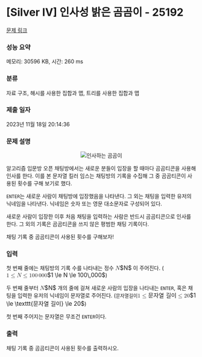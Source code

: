 # [Silver IV] 인사성 밝은 곰곰이 - 25192 

[문제 링크](https://www.acmicpc.net/problem/25192) 

### 성능 요약

메모리: 30596 KB, 시간: 260 ms

### 분류

자료 구조, 해시를 사용한 집합과 맵, 트리를 사용한 집합과 맵

### 제출 일자

2023년 11월 18일 20:14:36

### 문제 설명

<p style="text-align: center;"><img alt="인사하는 곰곰이" src="" style="max-height:120px; object-fit:contain; display:inline-block;"></p>

<p>알고리즘 입문방 오픈 채팅방에서는 새로운 분들이 입장을 할 때마다 곰곰티콘을 사용해 인사를 한다. 이를 본 문자열 킬러 임스는 채팅방의 기록을 수집해 그 중 곰곰티콘이 사용된 횟수를 구해 보기로 했다.</p>

<p><code>ENTER</code>는 새로운 사람이 채팅방에 입장했음을 나타낸다. 그 외는 채팅을 입력한 유저의 닉네임을 나타낸다. 닉네임은 숫자 또는 영문 대소문자로 구성되어 있다.</p>

<p>새로운 사람이 입장한 이후 처음 채팅을 입력하는 사람은 반드시 곰곰티콘으로 인사를 한다. 그 외의 기록은 곰곰티콘을 쓰지 않은 평범한 채팅 기록이다.</p>

<p>채팅 기록 중 곰곰티콘이 사용된 횟수를 구해보자!</p>

### 입력 

 <p>첫 번째 줄에는 채팅방의 기록 수를 나타내는 정수 <mjx-container class="MathJax" jax="CHTML" style="font-size: 109%; position: relative;"><mjx-math class="MJX-TEX" aria-hidden="true"><mjx-mi class="mjx-i"><mjx-c class="mjx-c1D441 TEX-I"></mjx-c></mjx-mi></mjx-math><mjx-assistive-mml unselectable="on" display="inline"><math xmlns="http://www.w3.org/1998/Math/MathML"><mi>N</mi></math></mjx-assistive-mml><span aria-hidden="true" class="no-mathjax mjx-copytext">$N$</span></mjx-container> 이 주어진다. (<mjx-container class="MathJax" jax="CHTML" style="font-size: 109%; position: relative;"><mjx-math class="MJX-TEX" aria-hidden="true"><mjx-mn class="mjx-n"><mjx-c class="mjx-c31"></mjx-c></mjx-mn><mjx-mo class="mjx-n" space="4"><mjx-c class="mjx-c2264"></mjx-c></mjx-mo><mjx-mi class="mjx-i" space="4"><mjx-c class="mjx-c1D441 TEX-I"></mjx-c></mjx-mi><mjx-mo class="mjx-n" space="4"><mjx-c class="mjx-c2264"></mjx-c></mjx-mo><mjx-mn class="mjx-n" space="4"><mjx-c class="mjx-c31"></mjx-c><mjx-c class="mjx-c30"></mjx-c><mjx-c class="mjx-c30"></mjx-c></mjx-mn><mjx-mstyle><mjx-mspace style="width: 0.167em;"></mjx-mspace></mjx-mstyle><mjx-mn class="mjx-n"><mjx-c class="mjx-c30"></mjx-c><mjx-c class="mjx-c30"></mjx-c><mjx-c class="mjx-c30"></mjx-c></mjx-mn></mjx-math><mjx-assistive-mml unselectable="on" display="inline"><math xmlns="http://www.w3.org/1998/Math/MathML"><mn>1</mn><mo>≤</mo><mi>N</mi><mo>≤</mo><mn>100</mn><mstyle scriptlevel="0"><mspace width="0.167em"></mspace></mstyle><mn>000</mn></math></mjx-assistive-mml><span aria-hidden="true" class="no-mathjax mjx-copytext">$1 \le N \le 100\,000$</span></mjx-container>)</p>

<p>두 번째 줄부터 <mjx-container class="MathJax" jax="CHTML" style="font-size: 109%; position: relative;"><mjx-math class="MJX-TEX" aria-hidden="true"><mjx-mi class="mjx-i"><mjx-c class="mjx-c1D441 TEX-I"></mjx-c></mjx-mi></mjx-math><mjx-assistive-mml unselectable="on" display="inline"><math xmlns="http://www.w3.org/1998/Math/MathML"><mi>N</mi></math></mjx-assistive-mml><span aria-hidden="true" class="no-mathjax mjx-copytext">$N$</span></mjx-container> 개의 줄에 걸쳐 새로운 사람의 입장을 나타내는 <code>ENTER</code>, 혹은 채팅을 입력한 유저의 닉네임이 문자열로 주어진다. (<mjx-container class="MathJax" jax="CHTML" style="font-size: 109%; position: relative;"><mjx-math class="MJX-TEX" aria-hidden="true"><mjx-mn class="mjx-n"><mjx-c class="mjx-c31"></mjx-c></mjx-mn><mjx-mo class="mjx-n" space="4"><mjx-c class="mjx-c2264"></mjx-c></mjx-mo><mjx-mtext class="mjx-ty" space="4"><mjx-utext variant="monospace" style="font-size: 82.6%; padding: 0.909em 0px 0.242em; font-family: MJXZERO, monospace;">문</mjx-utext><mjx-utext variant="monospace" style="font-size: 82.6%; padding: 0.909em 0px 0.242em; font-family: MJXZERO, monospace;">자</mjx-utext><mjx-utext variant="monospace" style="font-size: 82.6%; padding: 0.909em 0px 0.242em; font-family: MJXZERO, monospace;">열</mjx-utext><mjx-c class="mjx-c20 TEX-T"></mjx-c><mjx-utext variant="monospace" style="font-size: 82.6%; padding: 0.909em 0px 0.242em; font-family: MJXZERO, monospace;">길</mjx-utext><mjx-utext variant="monospace" style="font-size: 82.6%; padding: 0.909em 0px 0.242em; font-family: MJXZERO, monospace;">이</mjx-utext></mjx-mtext><mjx-mo class="mjx-n" space="4"><mjx-c class="mjx-c2264"></mjx-c></mjx-mo><mjx-mn class="mjx-n" space="4"><mjx-c class="mjx-c32"></mjx-c><mjx-c class="mjx-c30"></mjx-c></mjx-mn></mjx-math><mjx-assistive-mml unselectable="on" display="inline"><math xmlns="http://www.w3.org/1998/Math/MathML"><mn>1</mn><mo>≤</mo><mtext mathvariant="monospace">문자열 길이</mtext><mo>≤</mo><mn>20</mn></math></mjx-assistive-mml><span aria-hidden="true" class="no-mathjax mjx-copytext">$1 \le \texttt{문자열 길이} \le 20$</span></mjx-container>)</p>

<p>첫 번째 주어지는 문자열은 무조건 <code>ENTER</code>이다.</p>

### 출력 

 <p>채팅 기록 중 곰곰티콘이 사용된 횟수를 출력하시오.</p>

